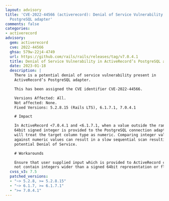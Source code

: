 ```yaml
---
layout: advisory
title: 'CVE-2022-44566 (activerecord): Denial of Service Vulnerability in ActiveRecord’s
  PostgreSQL adapter'
comments: false
categories:
- activerecord
advisory:
  gem: activerecord
  cve: 2022-44566
  ghsa: 579w-22j4-4749
  url: https://github.com/rails/rails/releases/tag/v7.0.4.1
  title: Denial of Service Vulnerability in ActiveRecord’s PostgreSQL adapter
  date: 2023-01-18
  description: |
    There is a potential denial of service vulnerability present in
    ActiveRecord’s PostgreSQL adapter.

    This has been assigned the CVE identifier CVE-2022-44566.

    Versions Affected: All.
    Not affected: None.
    Fixed Versions: 5.2.8.15 (Rails LTS), 6.1.7.1, 7.0.4.1

    # Impact

    In ActiveRecord <7.0.4.1 and <6.1.7.1, when a value outside the range for a
    64bit signed integer is provided to the PostgreSQL connection adapter, it
    will treat the target column type as numeric. Comparing integer values
    against numeric values can result in a slow sequential scan resulting in
    potential Denial of Service.

    # Workarounds

    Ensure that user supplied input which is provided to ActiveRecord clauses do
    not contain integers wider than a signed 64bit representation or floats.
  cvss_v3: 7.5
  patched_versions:
  - "~> 5.2.8, >= 5.2.8.15"
  - "~> 6.1.7, >= 6.1.7.1"
  - ">= 7.0.4.1"
---
```

